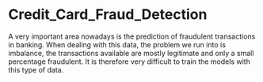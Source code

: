# Credit_Card_Fraud_Detection
A very important area nowadays is the prediction of fraudulent transactions in banking. When dealing with this data, the problem we run into is imbalance, the transactions available are mostly legitimate and only a small percentage fraudulent. It is therefore very difficult to train the models with this type of data.
